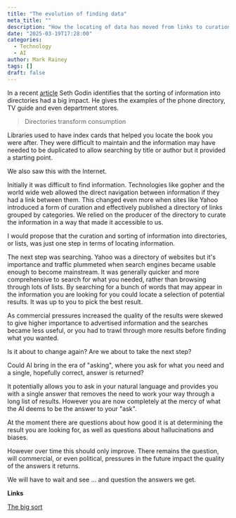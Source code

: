 ```yaml
---
title: "The evolution of finding data"
meta_title: ""
description: "How the locating of data has moved from links to curation to search to asking"
date: "2025-03-19T17:28:00"
categories:
  - Technology
  - AI
author: Mark Rainey
tags: []
draft: false
---
```


In a recent [article](https://seths.blog/2025/03/the-big-sort-2/) Seth Godin identifies that the sorting of information into directories had a big impact. He gives the examples of the phone directory, TV guide and even department stores. 

> Directories transform consumption

Libraries used to have index cards that helped you locate the book you were after. They were difficult to maintain and the information may have needed to be duplicated to allow searching by title or author but it provided a starting point.

We also saw this with the Internet. 

Initially it was difficult to find information. Technologies like gopher and the world wide web allowed the direct navigation between information if they had a link between them. This changed even more when sites like Yahoo introduced a form of curation and effectively published a directory of links grouped by categories. We relied on the producer of the directory to curate the information in a way that made it accessible to us.

I would propose that the curation and sorting of information into directories, or lists, was just one step in terms of locating information. 

The next step was searching. Yahoo was a directory of websites but it's importance and traffic plummeted when search engines became usable enough to become mainstream. It was generally quicker and more comprehensive to search for what you needed, rather than browsing through lots of lists. By searching for a bunch of words that may appear in the information you are looking for you could locate a selection of potential results. It was up to you to pick the best result. 

As commercial pressures increased the quality of the results were skewed to give higher importance to advertised information and the searches became less useful, or you had to trawl through more results before finding what you wanted.

Is it about to change again? Are we about to take the next step?

Could AI bring in the era of "asking", where you ask for what you need and a single, hopefully correct, answer is returned?

It potentially allows you to ask in your natural language and provides you with a single answer that removes the need to work your way through a long list of results. However you are now completely at the mercy of what the AI deems to be the answer to your "ask". 

At the moment there are questions about how good it is at determining the result you are looking for, as well as questions about hallucinations and biases.

However over time this should only improve. There remains the question, will commercial, or even political, pressures in the future impact the quality of the answers it returns.
  
We will have to wait and see ... and question the answers we get.

__Links__

[The big sort](https://seths.blog/2025/03/the-big-sort-2/)

